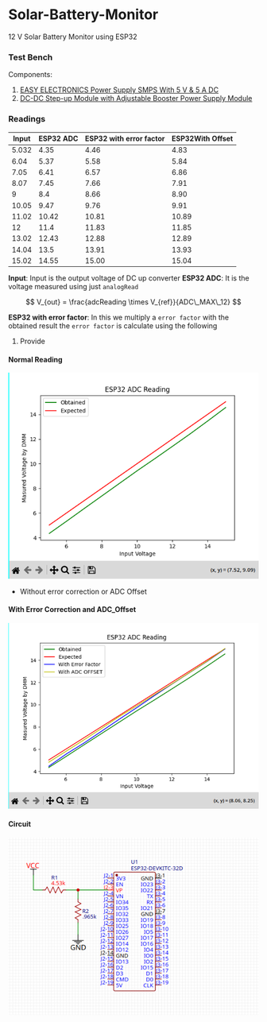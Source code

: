 # Solar-Battery-Monitor

12 V Solar Battery Monitor using ESP32

### Test Bench

Components:

1. [EASY ELECTRONICS Power Supply SMPS With 5 V & 5 A DC](https://www.industrybuying.com/power-supplysmps-easy-electronics-ITE.POW.120162774/)
2. [DC-DC Step-up Module with Adjustable Booster Power Supply Module](https://www.amazon.in/XL6009-Step-up-Module-Adjustable-Booster/dp/B00HV59922/ref=sr_1_3?sr=8-3)

### Readings

| Input | ESP32 ADC | ESP32 with error factor | ESP32With Offset |
| ----- | --------- | ----------------------- | ---------------- |
| 5.032 | 4.35      | 4.46                    | 4.83             |
| 6.04  | 5.37      | 5.58                    | 5.84             |
| 7.05  | 6.41      | 6.57                    | 6.86             |
| 8.07  | 7.45      | 7.66                    | 7.91             |
| 9     | 8.4       | 8.66                    | 8.90             |
| 10.05 | 9.47      | 9.76                    | 9.91             |
| 11.02 | 10.42     | 10.81                   | 10.89            |
| 12    | 11.4      | 11.83                   | 11.85            |
| 13.02 | 12.43     | 12.88                   | 12.89            |
| 14.04 | 13.5      | 13.91                   | 13.93            |
| 15.02 | 14.55     | 15.00                   | 15.04            |

**Input**: Input is the output voltage of DC up converter
**ESP32 ADC**: It is the voltage measured using just `analogRead`

$$
V_{out} = \frac{adcReading \times V_{ref}}{ADC\_MAX\_12}
$$

**ESP32 with error factor**: In this we multiply a `error factor` with the obtained result the `error factor` is calculate using the following

1. Provide

#### Normal Reading

![Normal Reading](./images/simple_reading.png?raw=true)

- Without error correction or ADC Offset

#### With Error Correction and ADC_Offset

![with correction](./images/with%20correction.png?raw=true)

#### Circuit

![Circuit Diagram](./images/circuit%20diagram.png)
